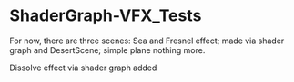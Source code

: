 # ShaderGraph-VFX_Tests
For now, there are three scenes: Sea and Fresnel effect; made via shader graph and DesertScene; simple plane nothing more.

Dissolve effect via shader graph added

